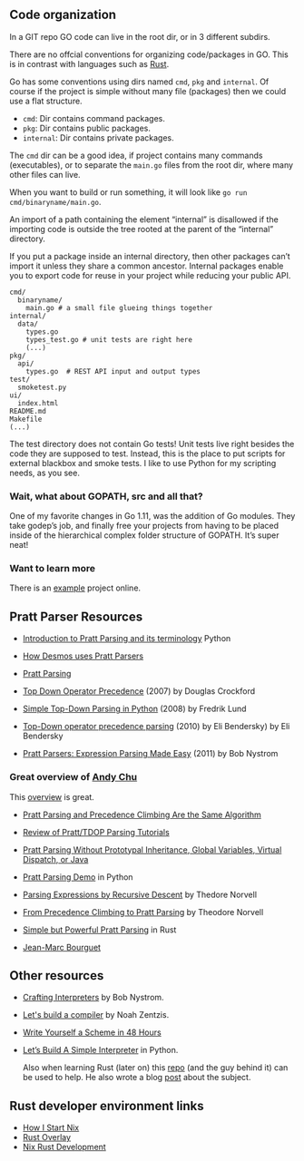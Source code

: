 ## Code organization

In a GIT repo GO code can live in the root dir, or in 3 different subdirs.

There are no offcial conventions for organizing code/packages in GO. This is in
contrast with languages such as [Rust](https://doc.rust-lang.org/cargo/guide/project-layout.html).

Go has some conventions using dirs named `cmd`, `pkg` and `internal`. Of course
if the project is simple without many file (packages) then we could use a flat
structure.

* `cmd`: Dir contains command packages.
* `pkg`: Dir contains public packages.
* `internal`: Dir contains private packages.

The `cmd` dir can be a good idea, if project contains many commands
(executables), or to separate the `main.go` files from the root dir, where many
other files can live.

When you want to build or run something, it will look like `go run cmd/binaryname/main.go`.

An import of a path containing the element “internal” is disallowed
if the importing code is outside the tree rooted at the parent of the “internal” directory.

If you put a package inside an internal directory, then other packages can’t
import it unless they share a common ancestor. Internal packages enable you
to export code for reuse in your project while reducing your public API.

```
cmd/
  binaryname/
    main.go # a small file glueing things together
internal/
  data/
    types.go
    types_test.go # unit tests are right here
    (...)
pkg/
  api/
    types.go  # REST API input and output types
test/
  smoketest.py
ui/
  index.html
README.md
Makefile
(...)
```

The test directory does not contain Go tests! Unit tests live right besides
the code they are supposed to test. Instead, this is the place to put scripts
for external blackbox and smoke tests. I like to use Python for my scripting
needs, as you see.

### Wait, what about GOPATH, src and all that?
One of my favorite changes in Go 1.11, was the addition of Go modules. They
take godep’s job, and finally free your projects from having to be placed
inside of the hierarchical complex folder structure of GOPATH. It’s super neat!

### Want to learn more
There is an [example](https://github.com/golang-standards/project-layout)
project online.

## Pratt Parser Resources

* [Introduction to Pratt Parsing and its terminology](https://abarker.github.io/typped/pratt_parsing_intro.html) Python
* [How Desmos uses Pratt Parsers](https://engineering.desmos.com/articles/pratt-parser/)
* [Pratt Parsing](https://dev.to/jrop/pratt-parsing)

* [Top Down Operator Precedence]() (2007) by Douglas Crockford
* [Simple Top-Down Parsing in Python](https://effbot.org/zone/simple-top-down-parsing.htm) (2008) by Fredrik Lund
* [Top-Down operator precedence parsing](https://eli.thegreenplace.net/2010/01/02/top-down-operator-precedence-parsing) (2010) by Eli Bendersky) by Eli Bendersky
* [Pratt Parsers: Expression Parsing Made Easy](https://journal.stuffwithstuff.com/2011/03/19/pratt-parsers-expression-parsing-made-easy/) (2011) by Bob Nystrom

### Great overview of [Andy Chu](http://andychu.net/)

This [overview](http://www.oilshell.org/blog/2017/03/31.html) is great.

* [Pratt Parsing and Precedence Climbing Are the Same Algorithm](http://www.oilshell.org/blog/2016/11/01.html)
* [Review of Pratt/TDOP Parsing Tutorials](http://www.oilshell.org/blog/2016/11/02.html)
* [Pratt Parsing Without Prototypal Inheritance, Global Variables, Virtual Dispatch, or Java](http://www.oilshell.org/blog/2016/11/03.html)
* [Pratt Parsing Demo](https://github.com/andychu/pratt-parsing-demo) in Python

* [Parsing Expressions by Recursive Descent](http://www.engr.mun.ca/~theo/Misc/exp_parsing.htm) by Thedore Norvell
* [From Precedence Climbing to Pratt Parsing](https://www.engr.mun.ca/~theo/Misc/pratt_parsing.htm) by Theodore Norvell

* [Simple but Powerful Pratt Parsing](https://matklad.github.io/2020/04/13/simple-but-powerful-pratt-parsing.html)
  in Rust

* [Jean-Marc Bourguet](https://github.com/bourguet/operator_precedence_parsing)

## Other resources

* [Crafting Interpreters](http://craftinginterpreters.com/) by Bob Nystrom.
* [Let's build a compiler](https://generalproblem.net/lets_build_a_compiler/01-starting-out/) by Noah Zentzis.
* [Write Yourself a Scheme in 48 Hours](https://en.wikibooks.org/wiki/Write_Yourself_a_Scheme_in_48_Hours)
* [Let’s Build A Simple Interpreter](https://ruslanspivak.com/lsbasi-part1/) in
  Python.

  Also when learning Rust (later on) this [repo](https://github.com/pauldix/monkey-rust)
  (and the guy behind it) can be used to help. He also wrote a blog [post](https://www.influxdata.com/blog/rust-can-be-difficult-to-learn-and-frustrating-but-its-also-the-most-exciting-thing-in-software-development-in-a-long-time/)
  about the subject.

## Rust developer environment links

* [How I Start Nix](https://christine.website/blog/how-i-start-nix-2020-03-08)
* [Rust Overlay](https://github.com/mozilla/nixpkgs-mozilla#rust-overlay)
* [Nix Rust Development](https://duan.ca/2020/05/07/nix-rust-development/)

